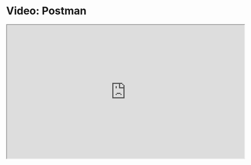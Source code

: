 # Video: Postman

<iframe src="https://player.vimeo.com/video/549507194" width="640" height="360" allowfullscreen="allowfullscreen" allow="autoplay; fullscreen; picture-in-picture"></iframe>
